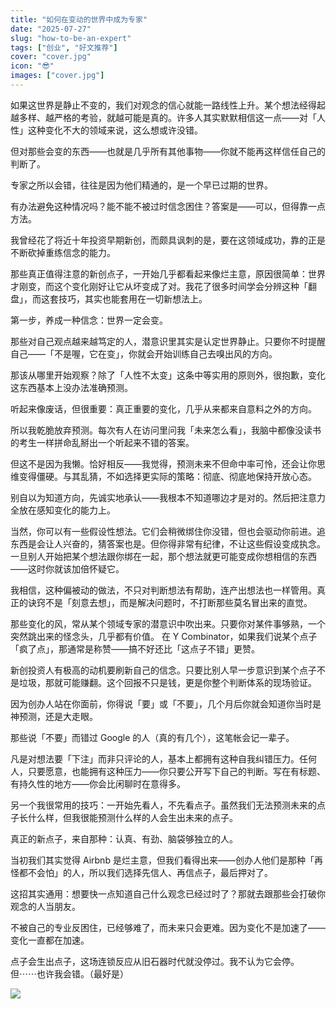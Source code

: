 ```yaml
---
title: "如何在变动的世界中成为专家"
date: "2025-07-27"
slug: "how-to-be-an-expert"
tags: ["创业", "好文推荐"]
cover: "cover.jpg"
icon: "😎"
images: ["cover.jpg"]
---
```

如果这世界是静止不变的，我们对观念的信心就能一路线性上升。某个想法经得起越多样、越严格的考验，就越可能是真的。许多人其实默默相信这一点——对「人性」这种变化不大的领域来说，这么想或许没错。



但对那些会变的东西——也就是几乎所有其他事物——你就不能再这样信任自己的判断了。



专家之所以会错，往往是因为他们精通的，是一个早已过期的世界。



有办法避免这种情况吗？能不能不被过时信念困住？答案是——可以，但得靠一点方法。



我曾经花了将近十年投资早期新创，而颇具讽刺的是，要在这领域成功，靠的正是不断砍掉重练信念的能力。



那些真正值得注意的新创点子，一开始几乎都看起来像烂主意，原因很简单：世界才刚变，而这个变化刚好让它从坏变成了对。我花了很多时间学会分辨这种「翻盘」，而这套技巧，其实也能套用在一切新想法上。



第一步，养成一种信念：世界一定会变。



那些对自己观点越来越笃定的人，潜意识里其实是认定世界静止。只要你不时提醒自己——「不是喔，它在变」，你就会开始训练自己去嗅出风的方向。



那该从哪里开始观察？除了「人性不太变」这条中等实用的原则外，很抱歉，变化这东西基本上没办法准确预测。



听起来像废话，但很重要：真正重要的变化，几乎从来都来自意料之外的方向。



所以我乾脆放弃预测。每次有人在访问里问我「未来怎么看」，我脑中都像没读书的考生一样拼命乱掰出一个听起来不错的答案。



但这不是因为我懒。恰好相反——我觉得，预测未来不但命中率可怜，还会让你思维变得僵硬。与其乱猜，不如选择更实际的策略：彻底、彻底地保持开放心态。



别自以为知道方向，先诚实地承认——我根本不知道哪边才是对的。然后把注意力全放在感知变化的能力上。



当然，你可以有一些假设性想法。它们会稍微绑住你没错，但也会驱动你前进。追东西是会让人兴奋的，猜答案也是。但你得非常有纪律，不让这些假设变成执念。
一旦别人开始把某个想法跟你绑在一起，那个想法就更可能变成你想相信的东西——这时你就该加倍怀疑它。



我相信，这种偏被动的做法，不只对判断想法有帮助，连产出想法也一样管用。真正的诀窍不是「刻意去想」，而是解决问题时，不打断那些莫名冒出来的直觉。



那些变化的风，常从某个领域专家的潜意识中吹出来。只要你对某件事够熟，一个突然跳出来的怪念头，几乎都有价值。
在 Y Combinator，如果我们说某个点子「疯了点」，那通常是称赞——搞不好还比「这点子不错」更赞。



新创投资人有极高的动机要刷新自己的信念。只要比别人早一步意识到某个点子不是垃圾，那就可能赚翻。这个回报不只是钱，更是你整个判断体系的现场验证。



因为创办人站在你面前，你得说「要」或「不要」，几个月后你就会知道你当时是神预测，还是大走眼。



那些说「不要」而错过 Google 的人（真的有几个），这笔帐会记一辈子。



凡是对想法要「下注」而非只评论的人，基本上都拥有这种自我纠错压力。任何人，只要愿意，也能拥有这种压力——你只要公开写下自己的判断。写在有标题、有持久性的地方——你会比闲聊时在意得多。



另一个我很常用的技巧：一开始先看人，不先看点子。虽然我们无法预测未来的点子长什么样，但我很能预测什么样的人会生出未来的点子。



真正的新点子，来自那种：认真、有劲、脑袋够独立的人。



当初我们其实觉得 Airbnb 是烂主意，但我们看得出来——创办人他们是那种「再怪都不会怕」的人，所以我们选择先信人、再信点子，最后押对了。



这招其实通用：想要快一点知道自己什么观念已经过时了？那就去跟那些会打破你观念的人当朋友。



不被自己的专业反困住，已经够难了，而未来只会更难。因为变化不是加速了——变化一直都在加速。



点子会生出点子，这场连锁反应从旧石器时代就没停过。我不认为它会停。
但⋯⋯也许我会错。（最好是）




![](https://prod-files-secure.s3.us-west-2.amazonaws.com/112d0858-5090-4d34-a606-b75eb8d65fd2/46476355-9cf3-4e99-9b7a-3531bc426380/1000202064.png?X-Amz-Algorithm=AWS4-HMAC-SHA256&X-Amz-Content-Sha256=UNSIGNED-PAYLOAD&X-Amz-Credential=ASIAZI2LB466VXRHGSP4%2F20250919%2Fus-west-2%2Fs3%2Faws4_request&X-Amz-Date=20250919T032219Z&X-Amz-Expires=3600&X-Amz-Security-Token=IQoJb3JpZ2luX2VjEE8aCXVzLXdlc3QtMiJHMEUCIQD3qpZZy1CpnDaQf26ps7FEz6txps7cQUSEYekRt5piSAIgPeJ8G5%2FNEfVuBoqkYJBrAIP5Sqz6%2FxDvAbY9Yfcce6gqiAQIyP%2F%2F%2F%2F%2F%2F%2F%2F%2F%2FARAAGgw2Mzc0MjMxODM4MDUiDERqCKwjqNejbaoivyrcA7gr7ZzGp%2FeD1Dx%2FDhAAGkY5zooU%2BbK0vKH3yD9h8yMev6Xj9WcnMYYexSAA8HUtYc5EtZbTpqPHlJAeBPEKYs4ORpLSine0BelPevqvXC27RWn8PoJjDMkwWl1zBVidwXe6IzQGA3fHBWH70ZY%2B4XvMpN6V1VXjIWgXQe2pr2AoQqvZZ3ITws7a6OxCdmeyyfgRxuxadM%2BMEB1lsXPmbtNNZLa3nzuXo%2FmLvtaUFDF1053Af39pe40Z4RqePphn%2BXjrTmftHhItX7JvLdF7PuNbKbDQcpxPleYhwGjbWjNBFy1I2vM1JQYhcMUTFFgtqsWb%2BHcyR9kPgx9dYui7MwbMHmAPfKIvAh%2Ft2DO0h2bYaydsYAd6D%2BZvz6koRFDRFuOI6GYeRqCs4dFheMv35lDwKsbGBTWqwmFijaQ43AAgWEjzGkjYgYQTg%2BxQzn4Za4NP6fBjh3PujE7Qjf1v0VHLkBt%2BTGapcF3CTQ%2B%2FquFPhQ%2BA22soPh1HzlhzqjDd%2BeKv0zLJx2%2Fp2VKRGy9cnNsxYrvp1llrpSStwSxnUGvEVwnOOXnApoLG5XdvFm0eQ%2FZD6Vj9iI3wn4hKNsKoao94srWFLDJBRKLbFw%2FNdhx3RHTBd3O%2BIfmKFE%2FQMN%2BcssYGOqUBxabKR6tx0mN9jklj1qHS1ooqQ4RXTY6rqWavQV2Oq4YXYBPV2ou6MUqOg%2Fjgd0FBMQWQnic%2BjOWgxoJeXkcuyIZZzrWocbmKLbeElKel1ZDAXG5YuPWXZMOM8FIYOu5C8140Y%2B5OCzKHd0amo%2BpV%2FmUL2T6dPto8TLaZv5PjcRAtfhFHNAKEHIJ6FRvx2PwC9zdTpnDJ4ZNZO%2BkZuZEvQU2L7NbQ&X-Amz-Signature=05a0b56a4768ff743e1146ac086481e35334d2a123e808c185f06129f4c0feee&X-Amz-SignedHeaders=host&x-amz-checksum-mode=ENABLED&x-id=GetObject)

